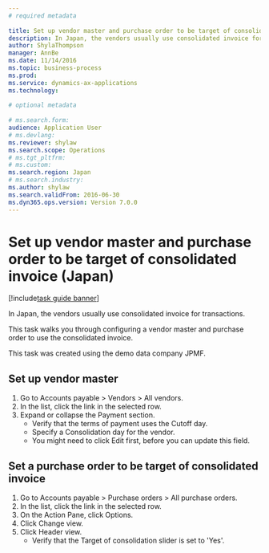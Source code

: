```yaml
--- 
# required metadata 
 
title: Set up vendor master and purchase order to be target of consolidated invoice (Japan)
description: In Japan, the vendors usually use consolidated invoice for transactions. 
author: ShylaThompson
manager: AnnBe 
ms.date: 11/14/2016
ms.topic: business-process 
ms.prod:  
ms.service: dynamics-ax-applications 
ms.technology:  
 
# optional metadata 
 
# ms.search.form:   
audience: Application User 
# ms.devlang:  
ms.reviewer: shylaw
ms.search.scope: Operations 
# ms.tgt_pltfrm:  
# ms.custom:  
ms.search.region: Japan
# ms.search.industry: 
ms.author: shylaw
ms.search.validFrom: 2016-06-30 
ms.dyn365.ops.version: Version 7.0.0 
---
```

# Set up vendor master and purchase order to be target of consolidated invoice (Japan)

[!include[task guide banner](../../includes/task-guide-banner.md)]

In Japan, the vendors usually use consolidated invoice for transactions. 

This task walks you through configuring a vendor master and purchase order to use the consolidated invoice. 

This task was created using the demo data company JPMF.


## Set up vendor master
1. Go to Accounts payable > Vendors > All vendors.
2. In the list, click the link in the selected row.
3. Expand or collapse the Payment section.
    * Verify that the terms of payment uses the Cutoff day.  
    * Specify a Consolidation day for the vendor.  
    * You might need to click Edit first, before you can update this field.  

## Set a purchase order to be target of consolidated invoice
1. Go to Accounts payable > Purchase orders > All purchase orders.
2. In the list, click the link in the selected row.
3. On the Action Pane, click Options.
4. Click Change view.
5. Click Header view.
    * Verify that the Target of consolidation slider is set to 'Yes'.  

